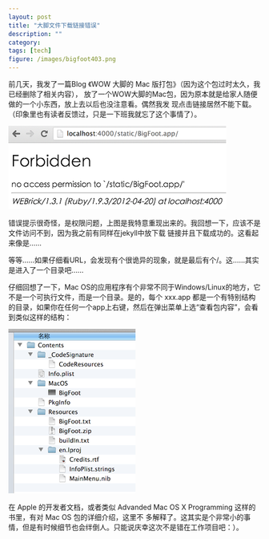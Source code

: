 ```yaml
---
layout: post
title: "大脚文件下载链接错误"
description: ""
category: 
tags: [tech]
figure: /images/bigfoot403.png
---
```



前几天，我发了一篇Blog 《WOW 大脚的 Mac 版打包》（因为这个包过时太久，我已经删除了相关内容），
放了一个WOW大脚的Mac包，因为原本就是给家人随便做的一个小东西，放上去以后也没注意看。偶然我发
现点击链接居然不能下载。（印象里也有读者反馈过，只是一下班我就忘了这个事情了）。

![Download 403](/images/bigfoot403.png)

错误提示很奇怪，是权限问题，上图是我特意重现出来的。我回想一下，应该不是文件访问不到，因为我之前有同样在jekyll中放下载
链接并且下载成功的。这看起来像是……

等等……如果仔细看URL，会发现有个很诡异的现象，就是最后有个/。这……其实是进入了一个目录吧……

仔细回想了一下，Mac OS的应用程序有个非常不同于Windows/Linux的地方，它不是一个可执行文件，而是一个目录。是的，每个 
xxx.app 都是一个有特别结构的目录，如果你在任何一个app上右键，然后在弹出菜单上选“查看包内容”，会看到类似这样的结构：

![Big Foot Structure](/images/bigfoot_structure.png)

在 Apple 的开发者文档，或者类似 Advanded Mac OS X Programming 这样的书里，有对 Mac OS 包的详细介绍，这里不
多解释了。这其实是个非常小的事情，但是有时候细节也会绊倒人。只能说庆幸这次不是错在工作项目吧：）。

